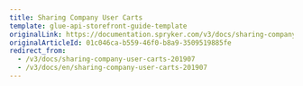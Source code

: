 ```yaml
---
title: Sharing Company User Carts
template: glue-api-storefront-guide-template
originalLink: https://documentation.spryker.com/v3/docs/sharing-company-user-carts-201907
originalArticleId: 01c046ca-b559-46f0-b8a9-3509519885fe
redirect_from:
  - /v3/docs/sharing-company-user-carts-201907
  - /v3/docs/en/sharing-company-user-carts-201907
---
```



